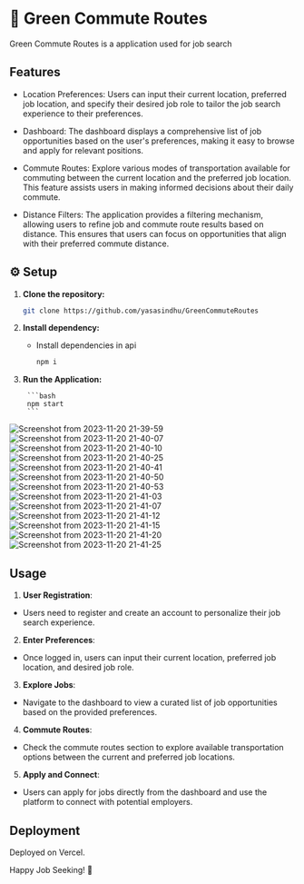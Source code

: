 # 🚀 Green Commute Routes

Green Commute Routes is a application used for job search 

## Features

- Location Preferences: Users can input their current location, preferred job location, and specify their desired job role to tailor the job search experience to their preferences.

- Dashboard: The dashboard displays a comprehensive list of job opportunities based on the user's preferences, making it easy to browse and apply for relevant positions.

- Commute Routes: Explore various modes of transportation available for commuting between the current location and the preferred job location. This feature assists users in making informed decisions about their daily commute.

- Distance Filters: The application provides a filtering mechanism, allowing users to refine job and commute route results based on distance. This ensures that users can focus on opportunities that align with their preferred commute distance.


## ⚙️ Setup

1. **Clone the repository:**

   ```bash
   git clone https://github.com/yasasindhu/GreenCommuteRoutes
   ```
2. **Install dependency:**

    - Install dependencies in api 
        ```bash
        npm i
        ```
3. **Run the Application:**

        ```bash
        npm start
        ```

![Screenshot from 2023-11-20 21-39-59](https://github.com/yasasindhu/GreenCommuteRoutes/assets/44314133/6c6b5fcb-c526-419a-bea2-df1dacba4fc4)
![Screenshot from 2023-11-20 21-40-07](https://github.com/yasasindhu/GreenCommuteRoutes/assets/44314133/f58c370a-d90e-4697-97bb-917ec5d3cc51)
![Screenshot from 2023-11-20 21-40-10](https://github.com/yasasindhu/GreenCommuteRoutes/assets/44314133/a38bd60c-7861-4a7b-a59a-525ba7f23aef)
![Screenshot from 2023-11-20 21-40-25](https://github.com/yasasindhu/GreenCommuteRoutes/assets/44314133/52eb38be-05ab-4d30-a8ff-faea15fa4492)
![Screenshot from 2023-11-20 21-40-41](https://github.com/yasasindhu/GreenCommuteRoutes/assets/44314133/91c8ca00-7b9d-4e48-ac5d-c039353f2f08)
![Screenshot from 2023-11-20 21-40-50](https://github.com/yasasindhu/GreenCommuteRoutes/assets/44314133/e8746940-65c5-4192-b7fd-18a4f7d5d3f3)
![Screenshot from 2023-11-20 21-40-53](https://github.com/yasasindhu/GreenCommuteRoutes/assets/44314133/0994f48e-7bb6-4b65-a06a-378731caa9cf)
![Screenshot from 2023-11-20 21-41-03](https://github.com/yasasindhu/GreenCommuteRoutes/assets/44314133/2c3044b6-7407-4f53-b739-ec812916c4c7)
![Screenshot from 2023-11-20 21-41-07](https://github.com/yasasindhu/GreenCommuteRoutes/assets/44314133/f4ed827a-cca7-416d-be85-dde3e84afe90)
![Screenshot from 2023-11-20 21-41-12](https://github.com/yasasindhu/GreenCommuteRoutes/assets/44314133/d509f4bb-8909-4116-8ed1-2a7d0fdebf99)
![Screenshot from 2023-11-20 21-41-15](https://github.com/yasasindhu/GreenCommuteRoutes/assets/44314133/030e8531-1f63-46d6-9550-486a2653ab20)
![Screenshot from 2023-11-20 21-41-20](https://github.com/yasasindhu/GreenCommuteRoutes/assets/44314133/6ba50526-6c6f-464b-9ee6-7cf555b5b568)
![Screenshot from 2023-11-20 21-41-25](https://github.com/yasasindhu/GreenCommuteRoutes/assets/44314133/989fc907-8b72-4d91-9192-29663cbe52e8)

## Usage

1. **User Registration**:

- Users need to register and create an account to personalize their job search experience.

2. **Enter Preferences**:

- Once logged in, users can input their current location, preferred job location, and desired job role.

3. **Explore Jobs**:

- Navigate to the dashboard to view a curated list of job opportunities based on the provided preferences.

4. **Commute Routes**:

- Check the commute routes section to explore available transportation options between the current and preferred job locations.

5. **Apply and Connect**:

- Users can apply for jobs directly from the dashboard and use the platform to connect with potential employers.


## Deployment

Deployed on Vercel.

Happy Job Seeking! 🚀
